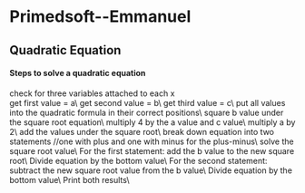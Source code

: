 # Primedsoft--Emmanuel

<html>
<h2>Quadratic Equation</h2>
  <h4>Steps to solve a quadratic equation</h4>
  <body> check for three variables attached to each x</br>
get first value = a\
get second value = b\ 
get third value = c\ 
put all values into the quadratic formula in their correct positions\
square b value under the square root equation\
multiply 4 by the a value and c value\
multiply a by 2\
add the values under the square root\
break down equation into two statements //one with plus and one with minus for the plus-minus\
solve the square root value\
For the first statement: add the b value to the new square root\
Divide equation by the bottom value\
For the second statement: subtract the new square root value from the b value\
Divide equation by the bottom value\
Print both results\
   </body>
</html>
  
